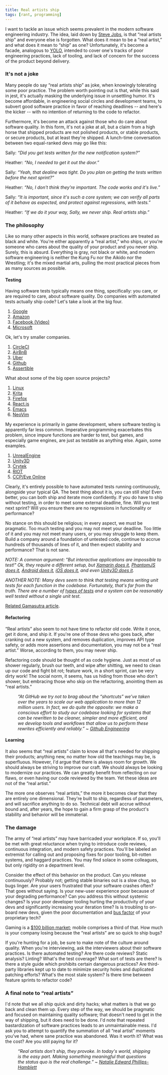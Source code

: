 ```yaml
---
title: Real artists ship
tags: [rant, programming]
---
```


I want to tackle an issue which seems prevalent in the modern software
engineering industry. The idea, laid down by [Steve
Jobs](http://www.folklore.org/StoryView.py?story=Real_Artists_Ship.txt), is that
“real artists ship” and everyone else is forgotten. What does it mean to be a
“real artist,” and what does it mean to “ship” as one? Unfortunately, it's
become a facade, analogous to
[YOLO](http://www.urbandictionary.com/define.php?term=Yolo), intended to cover
one's tracks of poor engineering practices, lack of tooling, and lack
of concern for the success of the product beyond delivery.

### It's not a joke
Many people do say “real artists ship” as joke, when knowingly tolerating some
poor practice. The problem worth pointing out is that, while this said in jest,
it's actually masking the underlying issue in unsettling humor. It's become
affordable, in engineering social circles and development teams, to subvert good
software practice in favor of reaching deadlines -- and here's the kicker --
with no intention of returning to the code to refactor.

Furthermore, it's become an attack against those who do care about software
quality. In this form, it's not a joke at all, but a claim from a high horse
that shipped products are not polished products, or stable products, or secure
products, but at least they're shipped. A lunch-time conversation between two
equal-ranked devs may go like this:

Sally: *“Did you get tests written for the new notification system?”*

Heather: *“No, I needed to get it out the door.”*

Sally: *“Yeah, that dealine was tight. Do you plan on getting the tests written
before the next sprint?”*

Heather: *“No, I don't think they're important. The code works and it's live.”*

Sally: *“It is important, since it's such a core system; we can verify all parts
of it behave as expected, and protect against regressions, with tests.”*

Heather: *“If we do it your way, Sally, we never ship. Real artists ship.”*

### The philosophy
Like so many other aspects in this world, software practices are treated as
black and white. You're either apparently a “real artist,” who ships, or you're
someone who cares about the quality of your product and you never ship. Surely,
this is absurd. Everything is gray, not black or white, and modern software
engineering is neither the Kung Fu nor the Aikido nor the Wrestling; it's the
mixed martial arts, pulling the most practical pieces from as many sources as
possible.

#### Testing
Having software tests typically means one thing, specifically: you care, or are
required to care, about software quality. Do companies with automated tests
actually ship code? Let's take a look at the big four.

1. [Google](https://testing.googleblog.com/2011/01/how-google-tests-software.html)
2. [Amazon](http://www.zdnet.com/article/how-amazon-handles-a-new-software-deployment-every-second/)
3. [Facebook (Video)](https://youtu.be/OJ94KqmsxiI?t=1393)
4. [Microsoft](https://blogs.msdn.microsoft.com/microsoft_press/2009/02/13/new-book-how-we-test-software-at-microsoft/)

Ok, let's try smaller companies.

1. [CircleCI](https://circleci.com/blog/rewriting-your-test-suite-in-clojure-in-24-hours/)
2. [AirBnB](http://airbnb.io/enzyme/)
3. [Uber](https://eng.uber.com/tech-stack-part-one/)
4. [Github](http://githubengineering.com/move-fast/)
5. [Assertible](https://assertible.com/blog/test-every-single-api-deployment)

What about some of the big open source projects?

1. [Linux](https://linux-test-project.github.io/)
2. [Krita](https://community.kde.org/Krita/Docs/Unittests_in_Krita)
3. [Firefox](https://developer.mozilla.org/en-US/docs/Mozilla/QA/Automated_testing)
4. [React.js](https://facebook.github.io/react/docs/test-utils.html)
5. [Emacs](https://www.emacswiki.org/emacs/UnitTesting)
6. [NeoVim](https://github.com/neovim/neovim/wiki/Unit-tests)

My experience is primarily in game development, where software testing is
apparently far less common. Imperative programming exacerbates this
problem, since impure functions are harder to test, but games, and especially
game engines, are just as testable as anything else. Again, some examples.

1. [UnrealEngine](https://docs.unrealengine.com/latest/INT/Programming/Automation/index.html)
2. [Unity3D](https://unity3d.com/unity/qa/test-suites)
3. [Crytek](http://www.crytek.com/cryengine/cryengine3/presentations/aaa-automated-testing-for-aaa-games)
4. [RIOT](https://engineering.riotgames.com/news/automated-testing-league-legends)
5. [CCP/Eve Online](https://community.eveonline.com/news/dev-blogs/eve-probe/)

Clearly, it's entirely possible to have automated tests running continuously,
alongside your typical QA. The best thing about it is, you can still ship! Even
better, you can both ship and iterate more confidently. If you do have to ship
without testing, in order to meet some external deadline, fine. Will you test
next sprint? Will you ensure there are no regressions in functionality or
performance?

No stance on this should be religious; in every aspect, we must be pragmatic.
Too much testing and you may not meet your deadline. Too little of it and you
may not meet many users, or you may struggle to keep them. Build a company
around a foundation of untested code, continue to accrue hundreds of thousands
of lines of it, and then expect stability and performance? That is not sane.

*NOTE: A common argument: "But interactive applications are impossible to test!" Ok, they require a different setup, but [Xamarin does it](https://www.xamarin.com/test-cloud), [PhantomJS does it](http://phantomjs.org/), [Android does it](https://developer.android.com/training/testing/ui-testing/index.html), [iOS does it](http://blog.manbolo.com/2012/04/08/ios-automated-tests-with-uiautomation), and even [Unity3D does it](http://doctrina-kharkov.blogspot.com/2016/08/cultorios-automated-unity-game-testing-tutorial.html).*

*ANOTHER NOTE: Many devs seem to think that testing means writing unit tests for
each function in the codebase. Fortunately, that's far from the truth. There are
a number of [types of
tests](https://en.wikipedia.org/wiki/Software_testing#Testing_levels) and a
system can be reasonably well tested without a single unit test.*

[Related Gamasutra article](http://www.gamasutra.com/view/feature/130682/automated_tests_and_continuous_.php).

#### Refactoring
“Real artists” also seem to not have time to refactor old code. Write it once, get
it done, and ship it. If you're one of those devs who goes back, after cranking
out a new system, and removes duplication, improves API type safety, or adds
more assertions and documentation, you may not be a “real artist.” Worse,
according to them, you may never ship.

Refactoring code should be thought of as code hygiene. Just as most of us shower
regularly, brush our teeth, and wipe after shitting, we need to clean up our
code and fight bit rot; feature work, in a short sprint, can be very dirty work!
The social norm, it seems, has us hiding from those who don't shower, but
embracing those who skip on the refactoring, anointing them as “real artists.”

<figure><figcaption style="font-style: italic;">
“At GitHub we try not to brag about the “shortcuts” we’ve taken over the
years to scale our web application to more than 12 million users. In fact,
we do quite the opposite: we make a conscious effort to study our codebase
looking for systems that can be rewritten to be cleaner, simpler and more
efficient, and we develop tools and workflows that allow us to perform these
rewrites efficiently and reliably.” ~ <a href="http://githubengineering.com/move-fast/">Github Engineering</a>
</figcaption></figure>

#### Learning
It also seems that “real artists” claim to know all that's needed for shipping
their products; anything new, no matter how old the teachings may be, is
superfluous. However, I'd argue that there is always room for growth. We should
always be striving to improve our craft. We should always be looking to
modernize our practices. We can greatly benefit from reflecting on our flaws, or
even having our code reviewed by the team. Yet these ideas are not of the “real
artist.”

The more one observes “real artists,” the more it becomes clear that they are
entirely one dimensional. They're built to ship, regardless of parameters, and
will sacrifice anything to do so. Technical debt will accrue without bound and,
after years, the hope to gain a firm grasp of the product's stability and
behavior will be immaterial.

### The damage
The army of “real artists” may have barricaded your workplace. If so, you'll be
met with great reluctance when trying to introduce code reviews, continuous
integration, and modern safety practices. You'll be labeled an extremist for
calling out and proposing fixes for poor tooling, bit-rotten systems, and
haggard practices. You may find solace in some colleagues, but only rigidity on
a department level.

Consider the effect of this behavior on the product. Can you release
continuously? Probably not; getting stable binaries out is a slow chug, so bugs
linger. Are your users frustrated that your software crashes often? That goes
without saying. Is your new-user experience poor because of your degrading
performance? Can you address this without systemic changes? Is your poor
developer tooling hurting the productivity of your devs and significantly
increasing your iteration time? Is is troubling to on-board new devs, given the
poor documentation and [bus factor](https://en.wikipedia.org/wiki/Bus_factor) of
your proprietary tech?

Gaming is a [$100 billion
market](https://newzoo.com/insights/articles/global-games-market-reaches-99-6-billion-2016-mobile-generating-37/);
mobile comprises a third of that. How much is your company losing because the
“real artists” are so quick to ship bugs?

If you're hunting for a job, be sure to make note of the culture around quality.
When you're interviewing, ask the interviewers about their software practices. Is
there automated testing? Are there code reviews? Static analysis? Linting?
What's the test coverage? What sort of tests are there? Is there a style guide
which prohibits certain dangerous practices? Are third-party libraries kept up
to date to minimize security holes and duplicated patching efforts? What's the
most stale system? Is there time between feature sprints to refactor code?

### A final note to “real artists”
I'd note that we all ship quick and dirty hacks; what matters is that we go back
and clean them up. Every step of the way, we should be pragmatic and focused on
maintaining quality software; that doesn't need to get in the way of shipping,
but it does need to be done. I'd note that repeated bastardization of software
practices leads to an unmaintainable mess. I'd ask you to attempt to quantify
the summation of all “real artist” moments you've had, where sane practice was
abandoned. Was it worth it? What was the cost? Are you still paying for it?

<figure><figcaption style="font-style: italic;">
“Real artists don't ship, they provoke. In today's world, shipping is the easy
part. Making something meaningful that questions the status quo is the real
challenge.” ~ <a href="https://www.quora.com/What-does-real-artists-ship-mean-to-you/answer/Natalie-Edward-Phillips-Hamblett">Natalie Edward Phillips-Hamblett</a>
</figcaption></figure>
